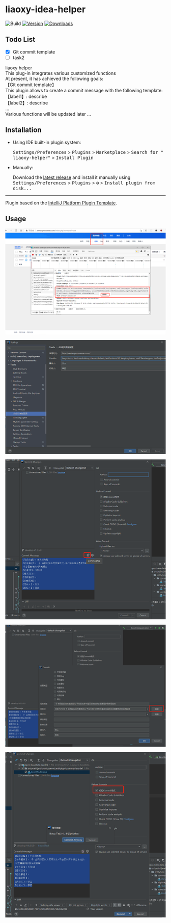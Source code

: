 # liaoxy-idea-helper

![Build](https://github.com/liaoxiangyun/liaoxy-idea-helper/workflows/Build/badge.svg)
[![Version](https://img.shields.io/jetbrains/plugin/v/PLUGIN_ID.svg)](https://plugins.jetbrains.com/plugin/PLUGIN_ID)
[![Downloads](https://img.shields.io/jetbrains/plugin/d/PLUGIN_ID.svg)](https://plugins.jetbrains.com/plugin/PLUGIN_ID)

## Todo List

- [x] Git commit template
- [ ] task2

<!-- Plugin description -->
liaoxy helper<br>
This plug-in integrates various customized functions<br>
At present, it has achieved the following goals:<br>
【Git commit template】<br>
This plugin allows to create a commit message with the following template:<br>
【label1】: describe<br>
【label2】: describe<br>
...<br>
Various functions will be updated later ...  <br>
<!-- Plugin description end -->

## Installation

- Using IDE built-in plugin system:

  <kbd>Settings/Preferences</kbd> > <kbd>Plugins</kbd> > <kbd>Marketplace</kbd> > <kbd>Search for "
  liaoxy-helper"</kbd> >
  <kbd>Install Plugin</kbd>

- Manually:

  Download the [latest release](https://github.com/liaoxiangyun/liaoxy-idea-helper/releases/latest) and install it
  manually using
  <kbd>Settings/Preferences</kbd> > <kbd>Plugins</kbd> > <kbd>⚙️</kbd> > <kbd>Install plugin from disk...</kbd>

---
Plugin based on the [IntelliJ Platform Plugin Template][template].

[template]: https://github.com/JetBrains/intellij-platform-plugin-template

## Usage

![Commit-step1](src/main/resources/imgs/1.jpg)

![Commit-step2](src/main/resources/imgs/2.jpg)

![Commit-step3](src/main/resources/imgs/3.jpg)

![Commit-step4](src/main/resources/imgs/4.jpg)

![Commit-step5](src/main/resources/imgs/5.jpg)